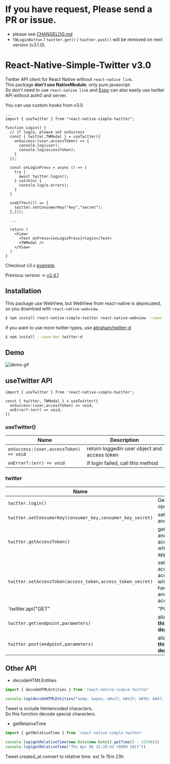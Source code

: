 # **If you have request, Please send a PR or issue.**
* please see [CHANGELOG.md](CHANGELOG.md)
* `TWLoginButton` / `twitter.get()` / `twitter.post()` will be removed on next version (v3.1.0).

# React-Native-Simple-Twitter v3.0
Twitter API client for React Native without `react-native link`.  
This package **don't use NativeModule**, only pure javascript.  
So don't need to use `react-native link` and [Expo](https://expo.io) can also easily use twitter API without auth0 and server.
  
You can use custom hooks from v3.0

```
...
import { useTwitter } from "react-native-simple-twitter";

function Login() {
  // if login, please set onSuccess
  const { twitter,TWModal } = useTwitter({
    onSuccess:(user,accessToken) => {
      console.log(user);
      console.log(accessToken);
    }
  });

  const onLoginPress = async () => {
    try {
      await twitter.login();
    } catch(e) {
      console.log(e.errors);
    }
  }

  useEffect(() => {
    twitter.setConsumerKey("key","secret");
  },[]);

  ...

  return (
    <View>
      <Text onPress={onLoginPress}>login</Text>
      <TWModal />
    </View>
  )
}
```
  
Checkout v3.x [example](example).  
  
Previous version -> [v2.4.1](https://github.com/watanabeyu/react-native-simple-twitter/tree/2759e423db803d31f50bdb24adcabbf43afd925d) 

## Installation
This package use WebView, but WebView from react-native is deprecated, so you download with `react-native-webview`.
```bash
$ npm install react-native-simple-twitter react-native-webview --save
```

if you want to use more twitter types, use [abraham/twitter-d](https://github.com/abraham/twitter-d)
```bash
$ npm install --save-dev twitter-d
```

## Demo
![demo gif](extras/demo.gif)

## useTwitter API
```
import { useTwitter } from 'react-native-simple-twitter';

const { twitter, TWModal } = useTwitter({
  onSuccess:(user,accessToken) => void,
  onError?:(err) => void,
})
```

### useTwitter()
| Name | Description |
| --- | --- |
| `onSuccess:(user,accessToken) => void` | return loggedin user object and access token |
| `onError?:(err) => void` | if login failed, call this method |

### twitter
| Name | Description |
| --- | --- |
| `twitter.login()` | Get login url and open TWModal |
| `twitter.setConsumerKey(consumer_key,consumer_key_secret)` | set application key and secret |
| `twitter.getAccessToken()` | get access_token and access_token_secret, when user logged in app |
| `twitter.setAccessToken(access_token,access_token_secret)` | set user access_token and access_token_secret, when you already have access_token and access_token_secret |
| `twitter.api("GET" | "POST" | "PUT" | "DELETE" | "PATCH",endpoint,parameters?)` | call twitter api |
| `twitter.get(endpoint,parameters)` | alias of `twitter.api`. **this method will be deprecated** |
| `twitter.post(endpoint,parameters)` | alias of `twitter.api`. **this method will be deprecated** |

## Other API

* decodeHTMLEntities
```js
import { decodeHTMLEntities } from 'react-native-simple-twitter'

console.log(decodeHTMLEntities("&amp; &apos; &#x27; &#x2F; &#39; &#47; &lt; &gt; &nbsp; &quot;"))
```
Tweet is include htmlencoded characters.  
So this function decode special characters.

* getRelativeTime
```js
import { getRelativeTime } from 'react-native-simple-twitter'

console.log(getRelativeTime(new Date(new Date().getTime() - 32390)))
console.log(getRelativeTime("Thu Apr 06 15:28:43 +0000 2017"))
```
Tweet created_at convert to relative time.
ex) 1s 15m 23h